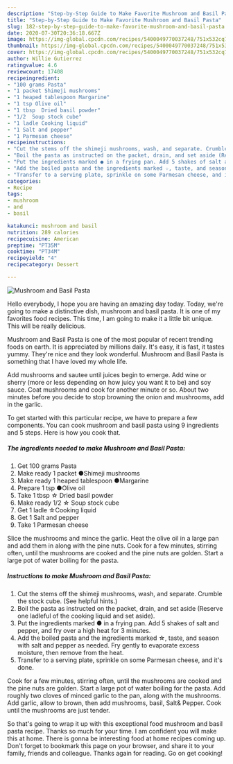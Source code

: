 ```yaml
---
description: "Step-by-Step Guide to Make Favorite Mushroom and Basil Pasta"
title: "Step-by-Step Guide to Make Favorite Mushroom and Basil Pasta"
slug: 182-step-by-step-guide-to-make-favorite-mushroom-and-basil-pasta
date: 2020-07-30T20:36:18.667Z
image: https://img-global.cpcdn.com/recipes/5400049770037248/751x532cq70/mushroom-and-basil-pasta-recipe-main-photo.jpg
thumbnail: https://img-global.cpcdn.com/recipes/5400049770037248/751x532cq70/mushroom-and-basil-pasta-recipe-main-photo.jpg
cover: https://img-global.cpcdn.com/recipes/5400049770037248/751x532cq70/mushroom-and-basil-pasta-recipe-main-photo.jpg
author: Willie Gutierrez
ratingvalue: 4.6
reviewcount: 17408
recipeingredient:
- "100 grams Pasta"
- "1 packet Shimeji mushrooms"
- "1 heaped tablespoon Margarine"
- "1 tsp Olive oil"
- "1 tbsp  Dried basil powder"
- "1/2  Soup stock cube"
- "1 ladle Cooking liquid"
- "1 Salt and pepper"
- "1 Parmesan cheese"
recipeinstructions:
- "Cut the stems off the shimeji mushrooms, wash, and separate. Crumble the stock cube. (See helpful hints.)"
- "Boil the pasta as instructed on the packet, drain, and set aside (Reserve one ladleful of the cooking liquid and set aside)."
- "Put the ingredients marked ● in a frying pan. Add 5 shakes of salt and pepper, and fry over a high heat for 3 minutes."
- "Add the boiled pasta and the ingredients marked ☆, taste, and season with salt and pepper as needed. Fry gently to evaporate excess moisture, then remove from the heat."
- "Transfer to a serving plate, sprinkle on some Parmesan cheese, and it&#39;s done."
categories:
- Recipe
tags:
- mushroom
- and
- basil

katakunci: mushroom and basil 
nutrition: 289 calories
recipecuisine: American
preptime: "PT35M"
cooktime: "PT34M"
recipeyield: "4"
recipecategory: Dessert

---
```



![Mushroom and Basil Pasta](https://img-global.cpcdn.com/recipes/5400049770037248/751x532cq70/mushroom-and-basil-pasta-recipe-main-photo.jpg)

Hello everybody, I hope you are having an amazing day today. Today, we're going to make a distinctive dish, mushroom and basil pasta. It is one of my favorites food recipes. This time, I am going to make it a little bit unique. This will be really delicious.

Mushroom and Basil Pasta is one of the most popular of recent trending foods on earth. It is appreciated by millions daily. It's easy, it is fast, it tastes yummy. They're nice and they look wonderful. Mushroom and Basil Pasta is something that I have loved my whole life.

Add mushrooms and sautee until juices begin to emerge. Add wine or sherry (more or less depending on how juicy you want it to be) and soy sauce. Coat mushrooms and cook for another minute or so. About two minutes before you decide to stop browning the onion and mushrooms, add in the garlic.


To get started with this particular recipe, we have to prepare a few components. You can cook mushroom and basil pasta using 9 ingredients and 5 steps. Here is how you cook that.

<!--inarticleads1-->

##### The ingredients needed to make Mushroom and Basil Pasta:

1. Get 100 grams Pasta
1. Make ready 1 packet ●Shimeji mushrooms
1. Make ready 1 heaped tablespoon ●Margarine
1. Prepare 1 tsp ●Olive oil
1. Take 1 tbsp ☆ Dried basil powder
1. Make ready 1/2 ☆ Soup stock cube
1. Get 1 ladle ☆Cooking liquid
1. Get 1 Salt and pepper
1. Take 1 Parmesan cheese


Slice the mushrooms and mince the garlic. Heat the olive oil in a large pan and add them in along with the pine nuts. Cook for a few minutes, stirring often, until the mushrooms are cooked and the pine nuts are golden. Start a large pot of water boiling for the pasta. 

<!--inarticleads2-->

##### Instructions to make Mushroom and Basil Pasta:

1. Cut the stems off the shimeji mushrooms, wash, and separate. Crumble the stock cube. (See helpful hints.)
1. Boil the pasta as instructed on the packet, drain, and set aside (Reserve one ladleful of the cooking liquid and set aside).
1. Put the ingredients marked ● in a frying pan. Add 5 shakes of salt and pepper, and fry over a high heat for 3 minutes.
1. Add the boiled pasta and the ingredients marked ☆, taste, and season with salt and pepper as needed. Fry gently to evaporate excess moisture, then remove from the heat.
1. Transfer to a serving plate, sprinkle on some Parmesan cheese, and it&#39;s done.


Cook for a few minutes, stirring often, until the mushrooms are cooked and the pine nuts are golden. Start a large pot of water boiling for the pasta. Add roughly two cloves of minced garlic to the pan, along with the mushrooms. Add garlic, allow to brown, then add mushrooms, basil, Salt&amp; Pepper. Cook until the mushrooms are just tender. 

So that's going to wrap it up with this exceptional food mushroom and basil pasta recipe. Thanks so much for your time. I am confident you will make this at home. There is gonna be interesting food at home recipes coming up. Don't forget to bookmark this page on your browser, and share it to your family, friends and colleague. Thanks again for reading. Go on get cooking!
